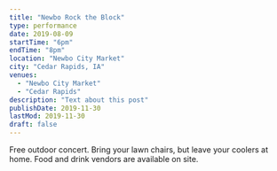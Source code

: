 ```yaml
---
title: "Newbo Rock the Block"
type: performance
date: 2019-08-09
startTime: "6pm"
endTime: "8pm"
location: "Newbo City Market"
city: "Cedar Rapids, IA"
venues:
  - "Newbo City Market"
  - "Cedar Rapids"
description: "Text about this post"
publishDate: 2019-11-30
lastMod: 2019-11-30
draft: false
---
```


Free outdoor concert. Bring your lawn chairs, but leave your coolers at home. Food and drink vendors are available on site.
